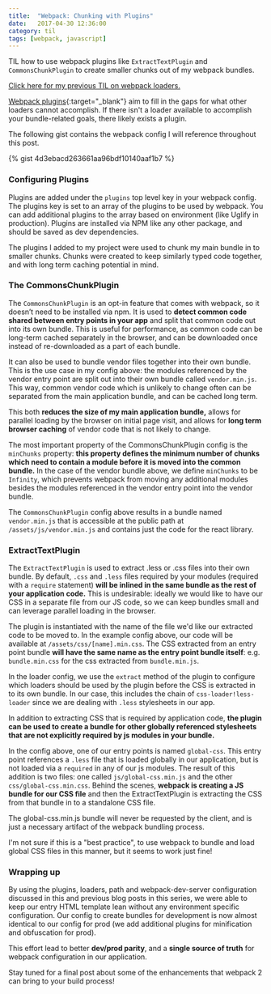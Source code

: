 ```yaml
---
title:  "Webpack: Chunking with Plugins"
date:   2017-04-30 12:36:00
category: til
tags: [webpack, javascript]
---
```


TIL how to use webpack plugins like `ExtractTextPlugin` and `CommonsChunkPlugin` to create smaller chunks out of my webpack bundles.

[Click here for my previous TIL on webpack loaders.][previous]

[Webpack plugins][plugins]{:target="_blank"} aim to fill in the gaps for what other loaders cannot accomplish. If there isn't a loader available to accomplish your bundle-related goals, there likely exists a plugin.

The following gist contains the webpack config I will reference throughout this post. 

{% gist 4d3ebacd263661aa96bdf10140aaf1b7 %}

### Configuring Plugins

Plugins are added under the `plugins` top level key in your webpack config. The plugins key is set to an array of the plugins to be used by webpack. You can add additional plugins to the array based on environment (like Uglify in production). Plugins are installed via NPM like any other package, and should be saved as dev dependencies.

The plugins I added to my project were used to chunk my main bundle in to smaller chunks. Chunks were created to keep similarly typed code together, and with long term caching potential in mind.

### The CommonsChunkPlugin

The `CommonsChunkPlugin` is an opt-in feature that comes with webpack, so it doesn’t need to be installed via npm. It is used to **detect common code shared between entry points in your app** and split that common code out into its own bundle. This is useful for performance, as common code can be long-term cached separately in the browser, and can be downloaded once instead of re-downloaded as a part of each bundle. 

It can also be used to bundle vendor files together into their own bundle. This is the use case in my config above: the modules referenced by the vendor entry point are split out into their own bundle called `vendor.min.js`. This way, common vendor code which is unlikely to change often can be separated from the main application bundle, and can be cached long term.

This both **reduces the size of my main application bundle,** allows for parallel loading by the browser on initial page visit, and allows for **long term browser caching** of vendor code that is not likely to change. 

The most important property of the CommonsChunkPlugin config is the `minChunks` property: **this property defines the minimum number of chunks which need to contain a module before it is moved into the common bundle.** In the case of the vendor bundle above, we define `minChunks` to be `Infinity`, which prevents webpack from moving any additional modules besides the modules referenced in the vendor entry point into the vendor bundle.

The `CommonsChunkPlugin` config above results in a bundle named `vendor.min.js` that is accessible at the public path at `/assets/js/vendor.min.js` and contains just the code for the react library.

### ExtractTextPlugin

The `ExtractTextPlugin` is used to extract .less or .css files into their own bundle. By default, `.css` and `.less` files required by your modules (required with a `require` statement) **will be inlined in the same bundle as the rest of your application code.** This is undesirable: ideally we would like to have our CSS in a separate file from our JS code, so we can keep bundles small and can leverage parallel loading in the browser.

The plugin is instantiated with the name of the file we'd like our extracted code to be moved to. In the example config above, our code will be available at `/assets/css/[name].min.css`. The CSS extracted from an entry point bundle **will have the same name as the entry point bundle itself**: e.g. `bundle.min.css` for the css extracted from `bundle.min.js`.

In the loader config, we use the `extract` method of the plugin to configure which loaders should be used by the plugin before the CSS is extracted in to its own bundle. In our case, this includes the chain of `css-loader!less-loader` since we are dealing with `.less` stylesheets in our app.

In addition to extracting CSS that is required by application code, **the plugin can be used to create a bundle for other globally referenced stylesheets that are not explicitly required by js modules in your bundle.** 

In the config above, one of our entry points is named `global-css`. This entry point references a `.less` file that is loaded globally in our application, but is not loaded via a `required` in any of our js modules. The result of this addition is two files: one called `js/global-css.min.js` and the other `css/global-css.min.css`. Behind the scenes, **webpack is creating a JS bundle for our CSS file** and then the ExtractTextPlugin is extracting the CSS from that bundle in to a standalone CSS file. 

The global-css.min.js bundle will never be requested by the client, and is just a necessary artifact of the webpack bundling process. 

I'm not sure if this is a "best practice", to use webpack to bundle and load global CSS files in this manner, but it seems to work just fine! 

### Wrapping up 

By using the plugins, loaders, path and webpack-dev-server configuration discussed in this and previous blog posts in this series, we were able to keep our entry HTML template lean without any environment specific configuration. Our config to create bundles for development is now almost identical to our config for prod (we add additional plugins for minification and obfuscation for prod). 

This effort lead to better **dev/prod parity**, and a **single source of truth** for webpack configuration in our application.

Stay tuned for a final post about some of the enhancements that webpack 2 can bring to your build process! 

[previous]: /til/2017-04-27-webpack-pt-3/
[plugins]: https://webpack.js.org/concepts/plugins/
